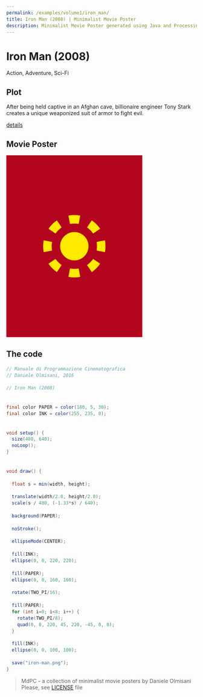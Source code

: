 ```yaml
---
permalink: /examples/volume1/iron_man/
title: Iron Man (2008) | Minimalist Movie Poster
description: Minimalist Movie Poster generated using Java and Processing.
---
```


# Iron Man (2008)

Action, Adventure, Sci-Fi

## Plot
After being held captive in an Afghan cave, billionaire engineer Tony Stark creates a unique weaponized suit of armor to fight evil.

[details](https://www.imdb.com/title/tt0371746/)

## Movie Poster
<img src="iron-man.png"  width="360px" title="Iron Man">


## The code
```java
// Manuale di Programmazione Cinematografica
// Daniele Olmisani, 2016

// Iron Man (2008)


final color PAPER = color(180, 5, 30);
final color INK = color(255, 235, 0);


void setup() {
  size(480, 640);
  noLoop();
}


void draw() {
  
  float s = min(width, height);
  
  translate(width/2.0, height/2.0);
  scale(s / 480, (-1.33*s) / 640);
  
  background(PAPER);
  
  noStroke();
  
  ellipseMode(CENTER);
  
  fill(INK);
  ellipse(0, 0, 220, 220);
  
  fill(PAPER);
  ellipse(0, 0, 160, 160);
  
  rotate(TWO_PI/16);
  
  fill(PAPER);
  for (int i=0; i<8; i++) {
    rotate(TWO_PI/8);
    quad(0, 0, 220, 45, 220, -45, 0, 0);
  }
  
  fill(INK);
  ellipse(0, 0, 100, 100);
  
  save("iron-man.png");
}

```

> MdPC - a collection of minimalist movie posters
> by Daniele Olmisani
> Please, see [LICENSE](../../../LICENSE) file

